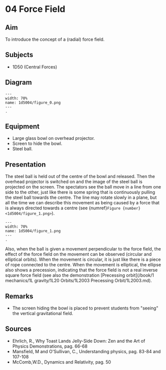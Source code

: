 # 04 Force Field 
  
## Aim   
To introduce the concept of a (radial) force field.    
  
## Subjects   
* 1D50 (Central Forces)   

## Diagram
   
```{figure} figures/figure_0.png  
---  
width: 70%  
name: 1d5004/figure_0.png  
---  
.
``` 

## Equipment
 *  Large glass bowl on overhead projector. 
 *  Screen to hide the bowl. 
 *  Steel ball.  
  
## Presentation   
 The steel ball is held out of the centre of the bowl and released. Then the overhead projector is switched on and the image of the steel ball is projected on the screen. The spectators see the ball move in a line from one side to the other, just like there is some spring that is continuously pulling the steel ball towards the centre. The line may rotate slowly in a plane, but all the time we can describe this movement as being caused by a force that is always directed towards a centre (see {numref}`Figure {number} <1d5004/figure_1.png>`).   

```{figure} figures/figure_1.png  
---  
width: 70%  
name: 1d5004/figure_1.png  
---  
. 
```

 Also, when the ball is given a movement perpendicular to the force field, the effect of the force field on the movement can be observed (circular and elliptical orbits). When the movement is circular, it is just like there is a piece of rope connected to the centre. When the movement is elliptical, the ellipse also shows a precession, indicating that the force field is not a real inverse square force field (see also the demonstration [Precessing orbit](/book/1 mechanics/1L gravity/1L20 Orbits/1L2003 Precessing Orbit/1L2003.md).    
  
## Remarks
*  The screen hiding the bowl is placed to prevent students from "seeing" the vertical gravitational field.
   
## Sources
 *  Ehrlich, R., Why Toast Lands Jelly-Side Down: Zen and the Art of Physics Demonstrations, pag. 66-68 
 *  Mansfield, M and O'Sullivan, C., Understanding physics, pag. 83-84 and 107-108 
 *  McComb,W.D., Dynamics and Relativity, pag. 50
  
